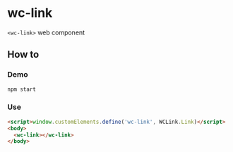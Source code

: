 # wc-link
`<wc-link>` web component

## How to

### Demo
```bash
npm start
```

### Use
```html
<script>window.customElements.define('wc-link', WCLink.Link)</script>
<body>
  <wc-link></wc-link>
</body>
```
